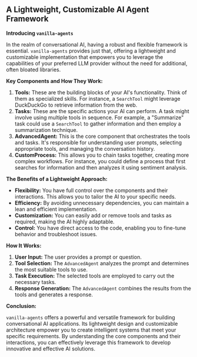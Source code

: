 ## A Lightweight, Customizable AI Agent Framework

**Introducing `vanilla-agents`**

In the realm of conversational AI, having a robust and flexible framework is essential. `vanilla-agents` provides just that, offering a lightweight and customizable implementation that empowers you to leverage the capabilities of your preferred LLM provider without the need for additional, often bloated libraries.

**Key Components and How They Work:**

1. **Tools:** These are the building blocks of your AI's functionality. Think of them as specialized skills. For instance, a `SearchTool` might leverage DuckDuckGo to retrieve information from the web.
2. **Tasks:** These are the specific actions your AI can perform. A task might involve using multiple tools in sequence. For example, a "Summarize" task could use a `SearchTool` to gather information and then employ a summarization technique.
3. **AdvancedAgent:** This is the core component that orchestrates the tools and tasks. It's responsible for understanding user prompts, selecting appropriate tools, and managing the conversation history.
4. **CustomProcess:** This allows you to chain tasks together, creating more complex workflows. For instance, you could define a process that first searches for information and then analyzes it using sentiment analysis.

**The Benefits of a Lightweight Approach:**

* **Flexibility:** You have full control over the components and their interactions. This allows you to tailor the AI to your specific needs.
* **Efficiency:** By avoiding unnecessary dependencies, you can maintain a lean and efficient implementation.
* **Customization:** You can easily add or remove tools and tasks as required, making the AI highly adaptable.
* **Control:** You have direct access to the code, enabling you to fine-tune behavior and troubleshoot issues.

**How It Works:**

1. **User Input:** The user provides a prompt or question.
2. **Tool Selection:** The `AdvancedAgent` analyzes the prompt and determines the most suitable tools to use.
3. **Task Execution:** The selected tools are employed to carry out the necessary tasks.
4. **Response Generation:** The `AdvancedAgent` combines the results from the tools and generates a response.

**Conclusion:**

`vanilla-agents` offers a powerful and versatile framework for building conversational AI applications. Its lightweight design and customizable architecture empower you to create intelligent systems that meet your specific requirements. By understanding the core components and their interactions, you can effectively leverage this framework to develop innovative and effective AI solutions.
